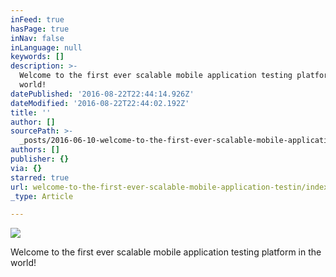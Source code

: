 ```yaml
---
inFeed: true
hasPage: true
inNav: false
inLanguage: null
keywords: []
description: >-
  Welcome to the first ever scalable mobile application testing platform in the
  world!
datePublished: '2016-08-22T22:44:14.926Z'
dateModified: '2016-08-22T22:44:02.192Z'
title: ''
author: []
sourcePath: >-
  _posts/2016-06-10-welcome-to-the-first-ever-scalable-mobile-application-testin.md
authors: []
publisher: {}
via: {}
starred: true
url: welcome-to-the-first-ever-scalable-mobile-application-testin/index.html
_type: Article

---
```

![](https://the-grid-user-content.s3-us-west-2.amazonaws.com/dc4f2a0f-a59f-40c4-8418-fe487c45c9e0.png)

Welcome to the first ever scalable mobile application testing platform in the world!